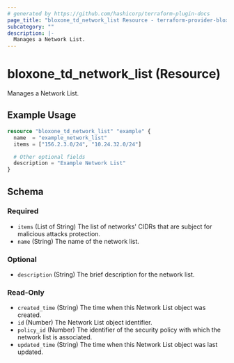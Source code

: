 ```yaml
---
# generated by https://github.com/hashicorp/terraform-plugin-docs
page_title: "bloxone_td_network_list Resource - terraform-provider-bloxone"
subcategory: ""
description: |-
  Manages a Network List.
---
```


# bloxone_td_network_list (Resource)

Manages a Network List.

## Example Usage

```terraform
resource "bloxone_td_network_list" "example" {
  name  = "example_network_list"
  items = ["156.2.3.0/24", "10.24.32.0/24"]

  # Other optional fields
  description = "Example Network List"
}
```

<!-- schema generated by tfplugindocs -->
## Schema

### Required

- `items` (List of String) The list of networks' CIDRs that are subject for malicious attacks protection.
- `name` (String) The name of the network list.

### Optional

- `description` (String) The brief description for the network list.

### Read-Only

- `created_time` (String) The time when this Network List object was created.
- `id` (Number) The Network List object identifier.
- `policy_id` (Number) The identifier of the security policy with which the network list is associated.
- `updated_time` (String) The time when this Network List object was last updated.
